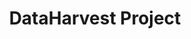 ---
templateKey: 'project-page'
title: DataHarvest Project
lifecycle_title: A connected view of the produce lifecycle at each stage of the product lifecycle
lifecycle_description: DataHarvest’s vision for the future farm is about end-to-end knowledge. Our FirstBlock Ledger is a modular platform for building, deploying, and running distributed ledgers. Distributed ledgers provide a digital record, like asset ownership, that is maintained without a central authority or implementation. This provides unparalleled transparency and security; that provides value to all parties.
stage_1_title: Research
stage_2_title: Nursery
stage_3_title: Operations
stage_4_title: Logistics
stage_5_title: Retail
stage_6_title: Consumer
footer_background_color: '#606061'
---